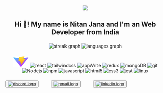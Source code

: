 <div align="center">
  <img height="150" src="https://media.tenor.com/lNtmoshuUI8AAAAi/bahroo-hacker.gif"  />
</div>

###

<h2 align="center">Hi 👋! My name is Nitan Jana and I'm an Web Developer from India</h2>

###

<div align="center">
  <img src="https://streak-stats.demolab.com?user=NitanJana&locale=en&mode=daily&theme=dracula&hide_border=false&border_radius=5" height="150" alt="streak graph"  />
  <img src="https://github-readme-stats.vercel.app/api/top-langs?username=NitanJana&locale=en&hide_title=false&layout=compact&card_width=320&langs_count=5&theme=dracula&hide_border=false" height="150" alt="languages graph"  />
</div>

###

<div align="center">
  <img height="35" width="50" alt="vite" src="https://github.com/devicons/devicon/blob/develop/icons/vitejs/vitejs-original.svg" />
  <img height="35" width="50" alt="react" src="https://cdn.jsdelivr.net/gh/devicons/devicon/icons/react/react-original.svg" />
  <img height="35" width="50" alt="tailwindcss" src="https://cdn.jsdelivr.net/gh/devicons/devicon@latest/icons/tailwindcss/tailwindcss-original.svg" />
  <img height="35" width="50" alt="appWrite" src="https://cdn.jsdelivr.net/gh/devicons/devicon@latest/icons/appwrite/appwrite-original.svg" />
  <img height="35" width="50" alt="redux" src="https://cdn.jsdelivr.net/gh/devicons/devicon@latest/icons/redux/redux-original.svg" />
  <img height="35" width="50" alt="mongoDB" src="https://cdn.jsdelivr.net/gh/devicons/devicon@latest/icons/mongodb/mongodb-plain-wordmark.svg" />
  <img height="35" width="50" alt="git" src="https://cdn.jsdelivr.net/gh/devicons/devicon/icons/git/git-original.svg" />
  <img height="35" width="50" alt="Nodejs" src="https://cdn.jsdelivr.net/gh/devicons/devicon@latest/icons/nodejs/nodejs-plain-wordmark.svg" />
  <img height="35" width="50" alt="npm" src="https://cdn.jsdelivr.net/gh/devicons/devicon/icons/npm/npm-original-wordmark.svg" />
  <img height="35" width="50" alt="javascript" src="https://cdn.jsdelivr.net/gh/devicons/devicon/icons/javascript/javascript-original.svg" />
  <img height="35" width="50" alt="html5" src="https://cdn.jsdelivr.net/gh/devicons/devicon/icons/html5/html5-original.svg" />
  <img height="35" width="50" alt="css3" src="https://cdn.jsdelivr.net/gh/devicons/devicon/icons/css3/css3-original.svg" />
  <img height="35" width="50" alt="jest" src="https://cdn.jsdelivr.net/gh/devicons/devicon/icons/jest/jest-plain.svg" />
  <img height="35" width="50" alt="linux" src="https://cdn.jsdelivr.net/gh/devicons/devicon/icons/linux/linux-original.svg" />
  
  <!--   
  <img height="35" width="50" alt="bash" src="https://cdn.jsdelivr.net/gh/devicons/devicon/icons/bash/bash-plain.svg" />
  <img src="https://cdn.jsdelivr.net/gh/devicons/devicon/icons/python/python-original.svg" height="30" alt="python logo"  />
  <img src="https://cdn.jsdelivr.net/gh/devicons/devicon/icons/java/java-original.svg" height="30" alt="java logo"  /> 
  -->
</div>

###

<div align="center" style="display: flex;gap: 40px">
  <button>
    <a href="https://discord.com/users/396118009955221506" target="_blank">
    <img src="https://img.shields.io/static/v1?message=Discord&logo=discord&label=&color=7289DA&logoColor=white&labelColor=&style=for-the-badge" height="35" alt="discord logo"  />
  </a> 
  </button> 
  <button>
  <a href="mailto:nitanjanaofficial@gmail.com" target="_blank">
    <img src="https://img.shields.io/static/v1?message=Gmail&logo=gmail&label=&color=D14836&logoColor=white&labelColor=&style=for-the-badge" height="35" alt="gmail logo"  />
  </a>
  </button>
  <button>
  <a href="https://www.linkedin.com/in/nitan-jana/" target="_blank">
    <img src="https://img.shields.io/static/v1?message=LinkedIn&logo=linkedin&label=&color=0077B5&logoColor=white&labelColor=&style=for-the-badge" height="35" alt="linkedin logo"  />
  </a>
  </button>
</div>

###
